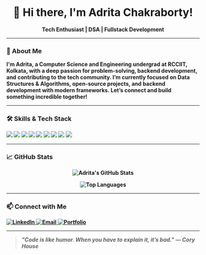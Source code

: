 <h1 align="center">👋 Hi there, I'm Adrita Chakraborty!</h1>
<p align="center">
  <b>Tech Enthusiast | DSA | Fullstack Development<b>
</p>

---

### 🚀 About Me

I'm Adrita, a Computer Science and Engineering undergrad at RCCIIT, Kolkata, with a deep passion for problem-solving, backend development, and contributing to the tech community. I’m currently focused on **Data Structures & Algorithms**, **open-source projects**, and **backend development** with modern frameworks. Let’s connect and build something incredible together!

---

### 🛠️ Skills & Tech Stack
<p align="left">
  <img src="https://img.shields.io/badge/Java-ED8B00?style=for-the-badge&logo=java&logoColor=white" />
  <img src="https://img.shields.io/badge/Python-3776AB?style=for-the-badge&logo=python&logoColor=white" />
  <img src="https://img.shields.io/badge/C++-00599C?style=for-the-badge&logo=cplusplus&logoColor=white" />
  <img src="https://img.shields.io/badge/JavaScript-323330?style=for-the-badge&logo=javascript&logoColor=F7DF1E" />
  <img src="https://img.shields.io/badge/TypeScript-007ACC?style=for-the-badge&logo=typescript&logoColor=white" />
  <img src="https://img.shields.io/badge/React-20232A?style=for-the-badge&logo=react&logoColor=61DAFB" />
  <img src="https://img.shields.io/badge/Next.js-000000?style=for-the-badge&logo=nextdotjs&logoColor=white" />
  <img src="https://img.shields.io/badge/Node.js-339933?style=for-the-badge&logo=nodedotjs&logoColor=white" />
  <img src="https://img.shields.io/badge/MongoDB-4EA94B?style=for-the-badge&logo=mongodb&logoColor=white" />
</p>

---

### 📈 GitHub Stats
<p align="center">
  <img src="https://github-readme-stats.vercel.app/api?username=ADRITA-art&show_icons=true&theme=radical" alt="Adrita's GitHub Stats" />


</p>
<p align="center">
  <img src="https://github-readme-stats.vercel.app/api/top-langs/?username=ADRITA-art&layout=compact&theme=radical" alt="Top Languages" />
</p>

---


### 📫 Connect with Me
<p align="left">
  <a href="https://www.linkedin.com/in/adrita-chakraborty-ba9b2a24b/" target="_blank">
    <img src="https://img.shields.io/badge/LinkedIn-%230077B5.svg?&style=for-the-badge&logo=linkedin&logoColor=white" alt="LinkedIn" />
  </a>
  <a href="mailto:chakrabortyadrita04@gmail.com" target="_blank">
    <img src="https://img.shields.io/badge/Email-D14836?style=for-the-badge&logo=gmail&logoColor=white" alt="Email" />
  </a>
  <a href="https://www.adritachakraborty.me/" target="_blank">
    <img src="https://img.shields.io/badge/Portfolio-FF5722?style=for-the-badge&logo=web&logoColor=white" alt="Portfolio" />
  </a>
</p>

---

> *"Code is like humor. When you have to explain it, it’s bad."* — _Cory House_
